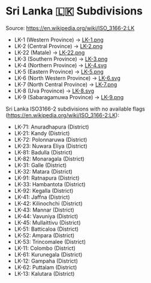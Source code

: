 # Sri Lanka 🇱🇰 Subdivisions

Source: https://en.wikipedia.org/wiki/ISO_3166-2:LK

* LK-1 (Western Province) -> [LK-1.png](https://github.com/amckenna41/iso3166-flag-icons/blob/main/iso3166-2-icons/LK/LK-1.png)
* LK-2 (Central Province) -> [LK-2.png](https://github.com/amckenna41/iso3166-flag-icons/blob/main/iso3166-2-icons/LK/LK-2.png)
* LK-22 (Matale) -> [LK-22.png](https://github.com/amckenna41/iso3166-flag-icons/blob/main/iso3166-2-icons/LK/LK-22.png)
* LK-3 (Southern Province) -> [LK-3.png](https://github.com/amckenna41/iso3166-flag-icons/blob/main/iso3166-2-icons/LK/LK-3.png)
* LK-4 (Northern Province) -> [LK-4.svg](https://github.com/amckenna41/iso3166-flag-icons/blob/main/iso3166-2-icons/LK/LK-4.svg)
* LK-5 (Eastern Province) -> [LK-5.png](https://github.com/amckenna41/iso3166-flag-icons/blob/main/iso3166-2-icons/LK/LK-5.png)
* LK-6 (North Western Province) -> [LK-6.svg](https://github.com/amckenna41/iso3166-flag-icons/blob/main/iso3166-2-icons/LK/LK-6.svg)
* LK-7 (North Central Province) -> [LK-7.png](https://github.com/amckenna41/iso3166-flag-icons/blob/main/iso3166-2-icons/LK/LK-7.png)
* LK-8 (Uva Province) -> [LK-8.svg](https://github.com/amckenna41/iso3166-flag-icons/blob/main/iso3166-2-icons/LK/LK-8.svg)
* LK-9 (Sabaragamuwa Province) -> [LK-9.png](https://github.com/amckenna41/iso3166-flag-icons/blob/main/iso3166-2-icons/LK/LK-9.png)

Sri Lanka ISO3166-2 subdivisions with no available flags (https://en.wikipedia.org/wiki/ISO_3166-2:LK):

* LK-71: Anuradhapura (District)
* LK-21: Kandy (District)
* LK-72: Polonnaruwa (District)
* LK-23: Nuwara Eliya (District)
* LK-81: Badulla (District)
* LK-82: Monaragala (District)
* LK-31: Galle (District)
* LK-32: Matara (District)
* LK-91: Ratnapura (District)
* LK-33: Hambantota (District)
* LK-92: Kegalla (District)
* LK-41: Jaffna (District)
* LK-42: Kilinochchi (District)
* LK-43: Mannar (District)
* LK-44: Vavuniya (District)
* LK-45: Mullaittivu (District)
* LK-51: Batticaloa (District)
* LK-52: Ampara (District)
* LK-53: Trincomalee (District)
* LK-11: Colombo (District)
* LK-61: Kurunegala (District)
* LK-12: Gampaha (District)
* LK-62: Puttalam (District)
* LK-13: Kalutara (District)